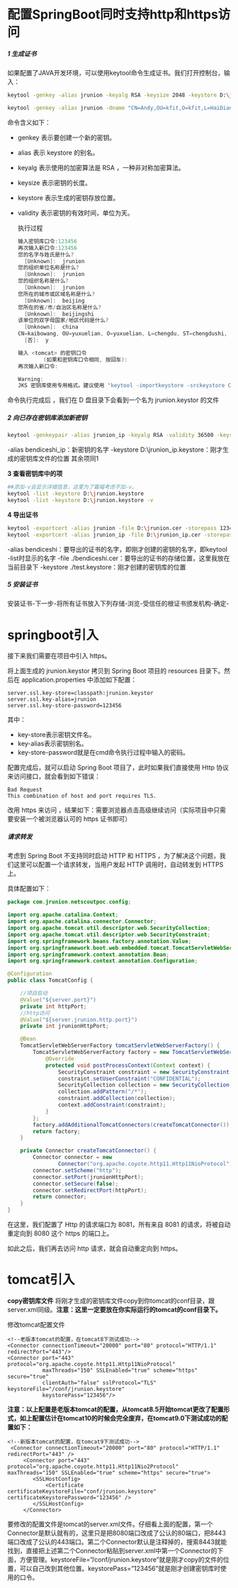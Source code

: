 # 配置SpringBoot同时支持http和https访问

##### 1 生成证书

如果配置了JAVA开发环境，可以使用keytool命令生成证书。我们打开控制台，输入：

```bash
keytool -genkey -alias jrunion -keyalg RSA -keysize 2048 -keystore D:\jrunion.keystore -validity 365
```

```bash
keytool -genkey -alias jrunion -dname "CN=Andy,OU=kfit,O=kfit,L=HaiDian,ST=BeiJing,C=CN" -storetype PKCS12 -keyalg RSA -keysize 2048 -keystore jrunion.keystore -validity 365
```

命令含义如下：

- genkey 表示要创建一个新的密钥。

- alias 表示 keystore 的别名。

- keyalg 表示使用的加密算法是 RSA ，一种非对称加密算法。

- keysize 表示密钥的长度。

- keystore 表示生成的密钥存放位置。

- validity 表示密钥的有效时间，单位为天。

  执行过程

  ```csharp
  输入密钥库口令:123456
  再次输入新口令:123456
  您的名字与姓氏是什么?
    [Unknown]:  jrunion
  您的组织单位名称是什么?
    [Unknown]:  jrunion
  您的组织名称是什么?
    [Unknown]:  jrunion
  您所在的城市或区域名称是什么?
    [Unknown]:  beijing
  您所在的省/市/自治区名称是什么?
    [Unknown]:  beijingshi
  该单位的双字母国家/地区代码是什么?
    [Unknown]:  china
  CN=kaibowang, OU=yuxuelian, O=yuxuelian, L=chengdu, ST=chengdushi, C=china是否正确?
    [否]:  y
  
  输入 <tomcat> 的密钥口令
          (如果和密钥库口令相同, 按回车):
  再次输入新口令:
  
  Warning:
  JKS 密钥库使用专用格式。建议使用 "keytool -importkeystore -srckeystore C:\Users\Administrator\.keystore -destkeystore C:\Users\Administrator\.keystore -deststoretype pkcs12" 迁移到行业标准格式 PKCS12。
  ```

命令执行完成后 ，我们在 D 盘目录下会看到一个名为 jrunion.keystor 的文件

##### 2 向已存在密钥库添加新密钥

```bash
keytool -genkeypair -alias jrunion_ip -keyalg RSA -validity 36500 -keystore D:\jrunion_ip.keystore -v
```

-alias bendiceshi_ip：新密钥的名字
-keystore D:\jrunion_ip.keystore：刚才生成的密钥库文件的位置
其余项同1

**3 查看密钥库中的项**

```bash
##添加-v会显示详细信息，这里为了篇幅考虑不加-v。
keytool -list -keystore D:\jrunion.keystore
keytool -list -keystore D:\jrunion.keystore -v
```

**4 导出证书**

```bash
keytool -exportcert -alias jrunion -file D:\jrunion.cer -storepass 123456 -keystore D:\jrunion.keystore -v
keytool -exportcert -alias jrunion_ip -file D:\jrunion_ip.cer -storepass 123456 -keystore D:\jrunion_ip.keystore -v
```

-alias bendiceshi：要导出的证书的名字，即刚才创建的密钥的名字，即keytool -list时显示的名字
-file ./bendiceshi.cer：要导出的证书的存储位置，这里我放在当前目录下
-keystore ./test.keystore：刚才创建的密钥库的位置

##### 5 安装证书

安装证书-下一步-将所有证书放入下列存储-浏览-受信任的根证书颁发机构-确定-

# springboot引入

接下来我们需要在项目中引入 https。

将上面生成的 jrunion.keystor 拷贝到 Spring Boot 项目的 resources 目录下。然后在 application.properties 中添加如下配置：

```
server.ssl.key-store=classpath:jrunion.keystor
server.ssl.key-alias=jrunion
server.ssl.key-store-password=123456
```

其中：

- key-store表示密钥文件名。
- key-alias表示密钥别名。
- key-store-password就是在cmd命令执行过程中输入的密码。

配置完成后，就可以启动 Spring Boot 项目了，此时如果我们直接使用 Http 协议来访问接口，就会看到如下错误：

```
Bad Request
This combination of host and port requires TLS.
```

改用 https 来访问 ，结果如下：需要浏览器点击高级继续访问（实际项目中只需要安装一个被浏览器认可的 https 证书即可）

##### 请求转发

考虑到 Spring Boot 不支持同时启动 HTTP 和 HTTPS ，为了解决这个问题，我们这里可以配置一个请求转发，当用户发起 HTTP 调用时，自动转发到 HTTPS 上。

具体配置如下：

```java
package com.jrunion.netscoutpoc.config;

import org.apache.catalina.Context;
import org.apache.catalina.connector.Connector;
import org.apache.tomcat.util.descriptor.web.SecurityCollection;
import org.apache.tomcat.util.descriptor.web.SecurityConstraint;
import org.springframework.beans.factory.annotation.Value;
import org.springframework.boot.web.embedded.tomcat.TomcatServletWebServerFactory;
import org.springframework.context.annotation.Bean;
import org.springframework.context.annotation.Configuration;

@Configuration
public class TomcatConfig {

    //项目启动
    @Value("${server.port}")
    private int httpPort;
    //http访问
    @Value("${server.jrunion.http.port}")
    private int jrunionHttpPort;

    @Bean
    TomcatServletWebServerFactory tomcatServletWebServerFactory() {
        TomcatServletWebServerFactory factory = new TomcatServletWebServerFactory() {
            @Override
            protected void postProcessContext(Context context) {
                SecurityConstraint constraint = new SecurityConstraint();
                constraint.setUserConstraint("CONFIDENTIAL");
                SecurityCollection collection = new SecurityCollection();
                collection.addPattern("/*");
                constraint.addCollection(collection);
                context.addConstraint(constraint);
            }
        };
        factory.addAdditionalTomcatConnectors(createTomcatConnector());
        return factory;
    }

    private Connector createTomcatConnector() {
        Connector connector = new
                Connector("org.apache.coyote.http11.Http11NioProtocol");
        connector.setScheme("http");
        connector.setPort(jrunionHttpPort);
        connector.setSecure(false);
        connector.setRedirectPort(httpPort);
        return connector;
    }
}
```

在这里，我们配置了 Http 的请求端口为 8081，所有来自 8081 的请求，将被自动重定向到 8080 这个 https 的端口上。

如此之后，我们再去访问 http 请求，就会自动重定向到 https。



# tomcat引入

**copy密钥库文件**
将刚才生成的密钥库文件copy到你tomcat的conf目录，跟server.xml同级。**注意：这里一定要放在你实际运行的tomcat的conf目录下。**

修改tomcat配置文件

    <!--老版本tomcat的配置，在tomcat8下测试成功-->
    <Connector connectionTimeout="20000" port="80" protocol="HTTP/1.1" redirectPort="443"/>
    <Connector port="443" protocol="org.apache.coyote.http11.Http11NioProtocol"
               maxThreads="150" SSLEnabled="true" scheme="https" secure="true"
               clientAuth="false" sslProtocol="TLS" keystoreFile="/conf/jrunion.keystore"
               keystorePass="123456"/>
**注意：以上配置是老版本tomcat的配置，从tomcat8.5开始tomcat更改了配置形式，如上配置估计在tomcat10的时候会完全废弃，在tomcat9.0下测试成功的配置如下：**

```
<!--新版本tomcat的配置，在tomcat9下测试成功-->
 <Connector connectionTimeout="20000" port="80" protocol="HTTP/1.1" redirectPort="443" />
     <Connector port="443" protocol="org.apache.coyote.http11.Http11Nio2Protocol"                        maxThreads="150" SSLEnabled="true" scheme="https" secure="true">
        <SSLHostConfig>
            <Certificate certificateKeystoreFile="conf/jrunion.keystore"                                              certificateKeystorePassword="123456" />
        </SSLHostConfig>
     </Connector>

```

要修改的配置文件是tomcat的server.xml文件。仔细看上面的配置，第一个Connector是默认就有的，这里只是把8080端口改成了公认的80端口，把8443端口改成了公认的443端口。第二个Connector默认是注释掉的，搜索8443就能找到，直接把上述第二个Connector粘贴到server.xml中第一个Connector的下面，方便管理。keystoreFile=”/conf/jrunion.keystore”就是刚才copy的文件的位置，可以自己改到其他位置。keystorePass=”123456”就是刚才创建密钥库时使用的口令。